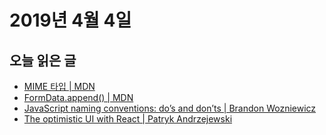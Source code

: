 # 2019년 4월 4일

## 오늘 읽은 글

* [MIME 타입 | MDN](https://developer.mozilla.org/ko/docs/Web/HTTP/Basics_of_HTTP/MIME_types)
* [FormData.append() | MDN](https://developer.mozilla.org/ko/docs/Web/API/FormData/append)
* [JavaScript naming conventions: do’s and don’ts | Brandon Wozniewicz](https://medium.freecodecamp.org/javascript-naming-conventions-dos-and-don-ts-99c0e2fdd78a)
* [The optimistic UI with React | Patryk Andrzejewski](https://uxdesign.cc/the-optimistic-ui-with-react-f1420e317d54)

